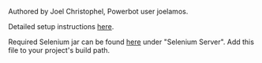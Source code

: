Authored by Joel Christophel, Powerbot user joelamos. <br/>

Detailed setup instructions <a href=http://www.powerbot.org/community/topic/1079099-runescape-account-generator-by-joelamos/>here</a>. <br/> 

Required Selenium jar can be found <a href=http://docs.seleniumhq.org/download/>here</a> under "Selenium Server". Add this file to your project's build path. <br/>